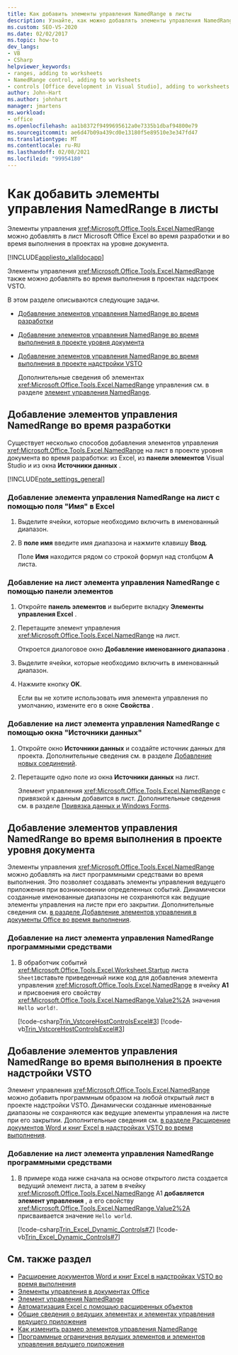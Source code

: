 ```yaml
---
title: Как добавить элементы управления NamedRange в листы
description: Узнайте, как можно добавлять элементы управления NamedRange в Microsoft Office лист Excel во время разработки и во время выполнения в проектах уровня документа.
ms.custom: SEO-VS-2020
ms.date: 02/02/2017
ms.topic: how-to
dev_langs:
- VB
- CSharp
helpviewer_keywords:
- ranges, adding to worksheets
- NamedRange control, adding to worksheets
- controls [Office development in Visual Studio], adding to worksheets
author: John-Hart
ms.author: johnhart
manager: jmartens
ms.workload:
- office
ms.openlocfilehash: aa1b8372f9499695612a0e7335b1dbaf94800e79
ms.sourcegitcommit: ae6d47b09a439cd0e13180f5e89510e3e347fd47
ms.translationtype: MT
ms.contentlocale: ru-RU
ms.lasthandoff: 02/08/2021
ms.locfileid: "99954180"
---
```

# <a name="how-to-add-namedrange-controls-to-worksheets"></a>Как добавить элементы управления NamedRange в листы
  Элементы управления <xref:Microsoft.Office.Tools.Excel.NamedRange> можно добавлять в лист Microsoft Office Excel во время разработки и во время выполнения в проектах на уровне документа.

 [!INCLUDE[appliesto_xlalldocapp](../vsto/includes/appliesto-xlalldocapp-md.md)]

 Элементы управления <xref:Microsoft.Office.Tools.Excel.NamedRange> также можно добавлять во время выполнения в проектах надстроек VSTO.

 В этом разделе описываются следующие задачи.

- [Добавление элементов управления NamedRange во время разработки](#designtime)

- [Добавление элементов управления NamedRange во время выполнения в проекте уровня документа](#runtimedoclevel)

- [Добавление элементов управления NamedRange во время выполнения в проекте надстройки VSTO](#runtimeaddin)

  Дополнительные сведения об элементах <xref:Microsoft.Office.Tools.Excel.NamedRange> управления см. в разделе [элемент управления NamedRange](../vsto/namedrange-control.md).

## <a name="add-namedrange-controls-at-design-time"></a><a name="designtime"></a> Добавление элементов управления NamedRange во время разработки
 Существует несколько способов добавления элементов управления <xref:Microsoft.Office.Tools.Excel.NamedRange> на лист в проекте уровня документа во время разработки: из Excel, из **панели элементов** Visual Studio и из окна **Источники данных** .

 [!INCLUDE[note_settings_general](../sharepoint/includes/note-settings-general-md.md)]

### <a name="to-add-a-namedrange-control-to-a-worksheet-using-the-name-box-in-excel"></a>Добавление элемента управления NamedRange на лист с помощью поля "Имя" в Excel

1. Выделите ячейки, которые необходимо включить в именованный диапазон.

2. В **поле имя** введите имя диапазона и нажмите клавишу **Ввод**.

     Поле **Имя** находится рядом со строкой формул над столбцом **A** листа.

### <a name="to-add-a-namedrange-control-to-a-worksheet-using-the-toolbox"></a>Добавление на лист элемента управления NamedRange с помощью панели элементов

1. Откройте **панель элементов** и выберите вкладку **Элементы управления Excel** .

2. Перетащите элемент управления <xref:Microsoft.Office.Tools.Excel.NamedRange> на лист.

     Откроется диалоговое окно **Добавление именованного диапазона** .

3. Выделите ячейки, которые необходимо включить в именованный диапазон.

4. Нажмите кнопку **OK**.

     Если вы не хотите использовать имя элемента управления по умолчанию, измените его в окне **Свойства** .

### <a name="to-add-a-namedrange-control-to-a-worksheet-using-the-data-sources-window"></a>Добавление на лист элемента управления NamedRange с помощью окна "Источники данных"

1. Откройте окно **Источники данных** и создайте источник данных для проекта. Дополнительные сведения см. в разделе [Добавление новых соединений](../data-tools/add-new-connections.md).

2. Перетащите одно поле из окна **Источники данных** на лист.

     Элемент управления <xref:Microsoft.Office.Tools.Excel.NamedRange> с привязкой к данным добавится в лист. Дополнительные сведения см. в разделе [Привязка данных и Windows Forms](/dotnet/framework/winforms/data-binding-and-windows-forms).

## <a name="add-namedrange-controls-at-run-time-in-a-document-level-project"></a><a name="runtimedoclevel"></a> Добавление элементов управления NamedRange во время выполнения в проекте уровня документа
 Элементы управления <xref:Microsoft.Office.Tools.Excel.NamedRange> можно добавлять на лист программными средствами во время выполнения. Это позволяет создавать элементы управления ведущего приложения при возникновении определенных событий. Динамически созданные именованные диапазоны не сохраняются как ведущие элементы управления на листе при его закрытии. Дополнительные сведения см. [в разделе Добавление элементов управления в документы Office во время выполнения](../vsto/adding-controls-to-office-documents-at-run-time.md).

### <a name="to-add-a-namedrange-control-to-a-worksheet-programmatically"></a>Добавление на лист элемента управления NamedRange программными средствами

1. В обработчик событий <xref:Microsoft.Office.Tools.Excel.Worksheet.Startup> листа `Sheet1`вставьте приведенный ниже код для добавления элемента управления <xref:Microsoft.Office.Tools.Excel.NamedRange> в ячейку **A1** и присвоения его свойству <xref:Microsoft.Office.Tools.Excel.NamedRange.Value2%2A> значения `Hello world!`.

     [!code-csharp[Trin_VstcoreHostControlsExcel#3](../vsto/codesnippet/CSharp/Trin_VstcoreHostControlsExcelCS/Sheet1.cs#3)]
     [!code-vb[Trin_VstcoreHostControlsExcel#3](../vsto/codesnippet/VisualBasic/Trin_VstcoreHostControlsExcelVB/Sheet1.vb#3)]

## <a name="add-namedrange-controls-at-run-time-in-a-vsto-add-in-project"></a><a name="runtimeaddin"></a> Добавление элементов управления NamedRange во время выполнения в проекте надстройки VSTO
 Элемент управления <xref:Microsoft.Office.Tools.Excel.NamedRange> можно добавить программным образом на любой открытый лист в проекте надстройки VSTO. Динамически созданные именованные диапазоны не сохраняются как ведущие элементы управления на листе при его закрытии. Дополнительные сведения см. [в разделе Расширение документов Word и книг Excel в надстройках VSTO во время выполнения](../vsto/extending-word-documents-and-excel-workbooks-in-vsto-add-ins-at-run-time.md).

### <a name="to-add-a-namedrange-control-to-a-worksheet-programmatically"></a>Добавление на лист элемента управления NamedRange программными средствами

1. В примере кода ниже сначала на основе открытого листа создается ведущий элемент листа, а затем в ячейку <xref:Microsoft.Office.Tools.Excel.NamedRange> A1 **добавляется элемент управления** , а его свойству <xref:Microsoft.Office.Tools.Excel.NamedRange.Value2%2A> присваивается значение `Hello world`.

     [!code-csharp[Trin_Excel_Dynamic_Controls#7](../vsto/codesnippet/CSharp/Trin_Excel_Dynamic_Controls/ThisAddIn.cs#7)]
     [!code-vb[Trin_Excel_Dynamic_Controls#7](../vsto/codesnippet/VisualBasic/Trin_Excel_Dynamic_Controls/ThisAddIn.vb#7)]

## <a name="see-also"></a>См. также раздел
- [Расширение документов Word и книг Excel в надстройках VSTO во время выполнения](../vsto/extending-word-documents-and-excel-workbooks-in-vsto-add-ins-at-run-time.md)
- [Элементы управления в документах Office](../vsto/controls-on-office-documents.md)
- [Элемент управления NamedRange](../vsto/namedrange-control.md)
- [Автоматизация Excel с помощью расширенных объектов](../vsto/automating-excel-by-using-extended-objects.md)
- [Общие сведения о ведущих элементах и элементах управления ведущего приложения](../vsto/host-items-and-host-controls-overview.md)
- [Как изменить размер элементов управления NamedRange](../vsto/how-to-resize-namedrange-controls.md)
- [Программные ограничения ведущих элементов и элементов управления ведущего приложения](../vsto/programmatic-limitations-of-host-items-and-host-controls.md)
